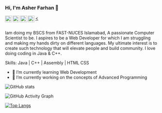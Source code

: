 ### Hi, I'm Asher Farhan 👋


<p align="left"> </p>

<a href="https://www.linkedin.com/in/asher-farhan-472a381b9/">
  <img align="left" alt="Asher's Linkdein" width="22px" src="https://cdn.jsdelivr.net/npm/simple-icons@v3/icons/linkedin.svg" />
</a>

<a href="https://www.instagram.com/asher.farhan/">
  <<img align="left" alt="Asher's Insta" width="22px" src="https://cdn.jsdelivr.net/npm/simple-icons@3.0.1/icons/instagram.svg" />
</a>

<a href="https://github.com/AsherFarhan2001">
  <img align="left" alt="Asher's Github" width="22px" src="https://cdn.jsdelivr.net/npm/simple-icons@v3/icons/github.svg" />
</a>
<a href="https://web.facebook.com/asher.farhan.10/">
  <img align="left" alt="Asher's Facebook" width="22px" src="https://cdn.jsdelivr.net/npm/simple-icons@v3/icons/facebook.svg" />
</a>

<br/>
<br/>

Iam doing my BSCS from FAST-NUCES Islamabad, A passionate Computer Scientist to be. I aspires to be a Web Developer for which I am struggling and making my hands dirty on different languages. My ultimate interest is to create such technology that will elevate people and build community. I love doing coding in Java & C++.

Skills: Java | C++ | Assembly | HTML CSS
- 🌱 I’m currently learning Web Development 
- 🔭 I’m currently working on the concepts of Advanced Programming


![GitHub stats](https://github-readme-stats.vercel.app/api?username=AsherFarhan2001&show_icons=true&title_color=fffff&icon_color=bb2acf&text_color=daf7dc&bg_color=151515)

![GitHub Activity Graph](https://activity-graph.herokuapp.com/graph?username=AsherFarhan2001)  


[![Top Langs](https://github-readme-stats.vercel.app/api/top-langs/?username=AsherFarhan2001)](https://github.com/anuraghazra/github-readme-stats)

  







